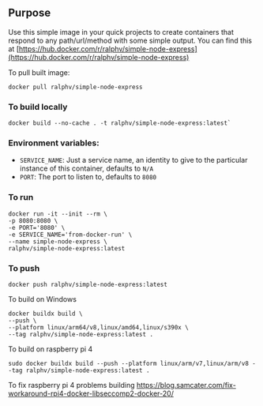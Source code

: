 ## Purpose

Use this simple image in your quick projects to create containers that respond to any path/url/method with some simple output.
You can find this at [https://hub.docker.com/r/ralphv/simple-node-express](https://hub.docker.com/r/ralphv/simple-node-express)

To pull built image:
```shell
docker pull ralphv/simple-node-express
```

### To build locally

```shell
docker build --no-cache . -t ralphv/simple-node-express:latest`
```

### Environment variables:

* `SERVICE_NAME`: Just a service name, an identity to give to the particular instance of this container, defaults to `N/A`
* `PORT`: The port to listen to, defaults to `8080`

### To run

```shell
docker run -it --init --rm \
-p 8080:8080 \
-e PORT='8080' \
-e SERVICE_NAME='from-docker-run' \
--name simple-node-express \
ralphv/simple-node-express:latest
```

### To push
```shell
docker push ralphv/simple-node-express:latest
```

To build on Windows
```shell
docker buildx build \
--push \
--platform linux/arm64/v8,linux/amd64,linux/s390x \
--tag ralphv/simple-node-express:latest .
```

To build on raspberry pi 4
```shell
sudo docker buildx build --push --platform linux/arm/v7,linux/arm/v8 --tag ralphv/simple-node-express:latest .
```

To fix raspberry pi 4 problems building
https://blog.samcater.com/fix-workaround-rpi4-docker-libseccomp2-docker-20/